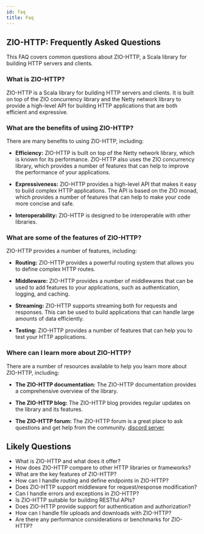 ```yaml
---
id: faq
title: Faq
---
```


## ZIO-HTTP: Frequently Asked Questions

This FAQ covers common questions about ZIO-HTTP, a Scala library for building HTTP servers and clients.

### What is ZIO-HTTP?

ZIO-HTTP is a Scala library for building HTTP servers and clients. It is built on top of the ZIO concurrency library and the Netty network library to provide a high-level API for building HTTP applications that are both efficient and expressive.


### What are the benefits of using ZIO-HTTP?

There are many benefits to using ZIO-HTTP, including:

- **Efficiency:** ZIO-HTTP is built on top of the Netty network library, which is known for its performance. ZIO-HTTP also uses the ZIO concurrency library, which provides a number of features that can help to improve the performance of your applications.

- **Expressiveness:** ZIO-HTTP provides a high-level API that makes it easy to build complex HTTP applications. The API is based on the ZIO monad, which provides a number of features that can help to make your code more concise and safe.

- **Interoperability:** ZIO-HTTP is designed to be interoperable with other libraries. 



### What are some of the features of ZIO-HTTP?

ZIO-HTTP provides a number of features, including:

- **Routing:** ZIO-HTTP provides a powerful routing system that allows you to define complex HTTP routes.

- **Middleware:** ZIO-HTTP provides a number of middlewares that can be used to add features to your applications, such as authentication, logging, and caching.

- **Streaming:** ZIO-HTTP supports streaming both for requests and responses. This can be used to build applications that can handle large amounts of data efficiently.

- **Testing:** ZIO-HTTP provides a number of features that can help you to test your HTTP applications.



### Where can I learn more about ZIO-HTTP?

There are a number of resources available to help you learn more about ZIO-HTTP, including:

  * **The ZIO-HTTP documentation:** The ZIO-HTTP documentation provides a comprehensive overview of the library.

  * **The ZIO-HTTP blog:** The ZIO-HTTP blog provides regular updates on the library and its features.

  * **The ZIO-HTTP forum:** The ZIO-HTTP forum is a great place to ask questions and get help from the community. [discord server](https://discord.gg/DH3erjBypH)


## Likely Questions

- What is ZIO-HTTP and what does it offer?
- How does ZIO-HTTP compare to other HTTP libraries or frameworks?
- What are the key features of ZIO-HTTP?
- How can I handle routing and define endpoints in ZIO-HTTP?
- Does ZIO-HTTP support middleware for request/response modification?
- Can I handle errors and exceptions in ZIO-HTTP?
- Is ZIO-HTTP suitable for building RESTful APIs?
- Does ZIO-HTTP provide support for authentication and authorization?
- How can I handle file uploads and downloads with ZIO-HTTP?
- Are there any performance considerations or benchmarks for ZIO-HTTP?
